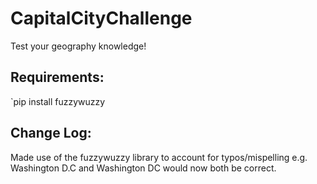 # CapitalCityChallenge
Test your geography knowledge!

## Requirements:
`pip install fuzzywuzzy


## Change Log:
Made use of the fuzzywuzzy library to account for typos/mispelling e.g. Washington D.C and Washington DC would now both be correct.
